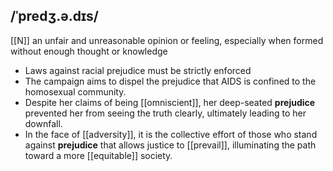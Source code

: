 ## /ˈpredʒ.ə.dɪs/ 
[[N]]
an unfair and unreasonable opinion or feeling, especially when formed without enough thought or knowledge

- Laws against racial prejudice must be strictly enforced 
- The campaign aims to dispel the prejudice that AIDS is confined to the homosexual community.
- Despite her claims of being [[omniscient]], her deep-seated **prejudice** prevented her from seeing the truth clearly, ultimately leading to her downfall.
- In the face of [[adversity]], it is the collective effort of those who stand against **prejudice** that allows justice to [[prevail]], illuminating the path toward a more [[equitable]] society.